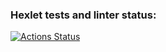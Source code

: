 ### Hexlet tests and linter status:
[![Actions Status](https://github.com/Okta13/python-project-lvl1/workflows/hexlet-check/badge.svg)](https://github.com/Okta13/python-project-lvl1/actions)